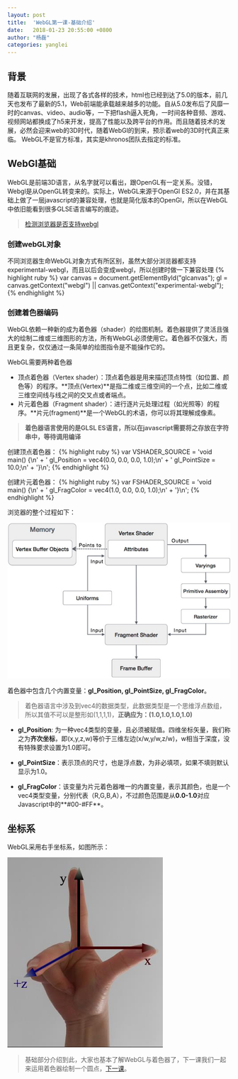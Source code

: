 ```yaml
---
layout: post
title:  'WebGL第一课-基础介绍'
date:   2018-01-23 20:55:00 +0800
author: "杨磊"
categories: yanglei
---
```


## 背景
随着互联网的发展，出现了各式各样的技术，html也已经到达了5.0的版本，前几天也发布了最新的5.1，Web前端能承载越来越多的功能。自从5.0发布后了风靡一时的canvas、video、audio等，一下把flash逼入死角，一时间各种音频、游戏、视频网站都换成了h5来开发，提高了性能以及跨平台的作用。而且随着技术的发展，必然会迎来web的3D时代，随着WebGl的到来，预示着web的3D时代真正来临。
WebGL不是官方标准，其实是khronos团队去指定的标准。

## WebGl基础
WebGL是前端3D语言，从名字就可以看出，跟OpenGL有一定关系。没错，Webgl是从OpenGL转变来的。实际上，WebGL来源于OpenGl ES2.0，并在其基础上做了一层javascript的兼容处理，也就是简化版本的OpenGl，所以在WebGL中依旧能看到很多GLSE语言编写的痕迹。
> [检测浏览器是否支持webgl](http://webglreport.com)

### 创建webGL对象
不同浏览器生命WebGL对象方式有所区别，虽然大部分浏览器都支持experimental-webgl，而且以后会变成webgl，所以创建时做一下兼容处理
{% highlight ruby %}
var canvas = document.getElementById("glcanvas");
gl = canvas.getContext("webgl") || canvas.getContext("experimental-webgl");
{% endhighlight %}

### 创建着色器编码
WebGL依赖一种新的成为着色器（shader）的绘图机制。着色器提供了灵活且强大的绘制二维或三维图形的方法，所有WebGL必须使用它。着色器不仅强大，而且更复杂，仅仅通过一条简单的绘图指令是不能操作它的。


WebGL需要两种着色器

- 顶点着色器（Vertex shader）：顶点着色器是用来描述顶点特性（如位置、颜色等）的程序。**顶点(Vertex)**是指二维或三维空间的一个点，比如二维或三维空间线与线之间的交叉点或者端点。
- 片元着色器（Fragment shader）：进行逐片元处理过程（如光照等）的程序。**片元(fragment)**是一个WebGL的术语，你可以将其理解成像素。

 > **着色器语言使用的是GLSL ES语言，所以在javascript需要将之存放在字符串中，等待调用编译**

创建顶点着色器：
{% highlight ruby %}
var VSHADER_SOURCE = 
  'void main() {\n' +
    '  gl_Position = vec4(0.0, 0.0, 0.0, 1.0);\n' +
    '  gl_PointSize = 10.0;\n' + 
  '}\n';
{% endhighlight %}

创建片元着色器：
{% highlight ruby %}
 var FSHADER_SOURCE =
    'void main() {\n' +
    '  gl_FragColor = vec4(1.0, 0.0, 0.0, 1.0);\n' +
'}\n';
{% endhighlight %}

浏览器的整个过程如下：

![webgl渲染过程](/assets/img/yanglei5.jpg)

着色器中包含几个内置变量：**gl_Position, gl_PointSize, gl_FragColor**。
>着色器语言中涉及到vec4的数据类型，此数据类型是一个思维浮点数组，所以其值不可以是整形如(1,1,1,1)，**正确应为：(1.0,1.0,1.0,1.0)**

- **gl_Position**: 为一种vec4类型的变量，且必须被赋值。四维坐标矢量，我们称之为**齐次坐标**，即(x,y,z,w)等价于三维左边(x/w,y/w,z/w)，w相当于深度，没有特殊要求设置为1.0即可。

- **gl_PointSize**：表示顶点的尺寸，也是浮点数，为非必填项，如果不填则默认显示为1.0。

- **gl_FragColor**：该变量为片元着色器唯一的内置变量，表示其颜色，也是一个vec4类型变量，分别代表（R,G,B,A），不过颜色范围是从**0.0-1.0**对应Javascript中的**#00-#FF**。

## 坐标系
WebGL采用右手坐标系，如图所示：

![webgl渲染过程](/assets/img/right.jpg)

> 基础部分介绍到此，大家也基本了解WebGL与着色器了，下一课我们一起来运用着色器绘制一个圆点，[下一课](/yanglei/2018/01/24/yanglei6.html)。
